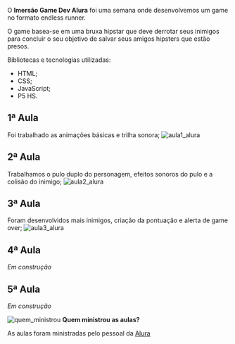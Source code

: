 
O **Imersão Game Dev Alura** foi uma semana onde desenvolvemos um game no formato endless runner.

O game basea-se em uma bruxa hipstar que deve derrotar seus inimigos para concluir o seu objetivo de salvar seus amigos hipsters que estão presos.

Bibliotecas e tecnologias utilizadas:
- HTML;
- CSS;
- JavaScript;
- P5 HS.

## **1ª Aula**
Foi trabalhado as animações básicas e trilha sonora;
![aula1_alura](https://user-images.githubusercontent.com/62728109/85400830-68872880-b52f-11ea-8da8-d49b3467f922.png)

## **2ª Aula**
Trabalhamos o pulo duplo do personagem, efeitos sonoros do pulo e a colisão do inimigo;
![aula2_alura](https://user-images.githubusercontent.com/62728109/85567423-377a2700-b607-11ea-9914-b1b35cda9167.png)

## **3ª Aula**
Foram desenvolvidos mais inimigos, criação da pontuação e alerta de game over;
![aula3_alura](https://user-images.githubusercontent.com/62728109/85567476-43fe7f80-b607-11ea-856b-608253df9406.png)

## **4ª Aula**
*Em construção*

## **5ª Aula**
*Em construção*

![quem_ministrou](https://user-images.githubusercontent.com/62728109/83679095-35e3b300-a5b5-11ea-940f-dc15b1e3e9bc.png)
 **Quem ministrou as aulas?**

As aulas foram ministradas pelo pessoal da [Alura](https://www.alura.com.br/)
